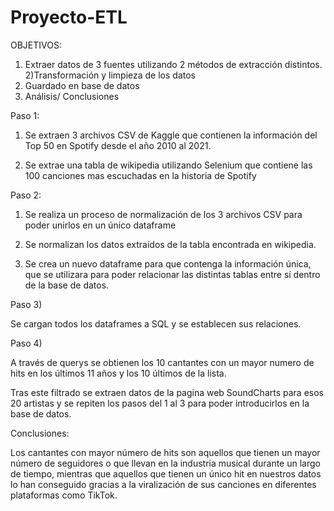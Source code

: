 # Proyecto-ETL

OBJETIVOS:
1) Extraer datos de 3 fuentes utilizando 2 métodos de extracción distintos.
2)Transformación y limpieza de los datos
3) Guardado en base de datos
4) Análisis/ Conclusiones

Paso 1:

1. Se extraen 3 archivos CSV de Kaggle que contienen la información del Top 50 en Spotify desde el año 2010 al 2021.

2. Se extrae una tabla de wikipedia utilizando Selenium que contiene las 100 canciones mas escuchadas en la historia de Spotify


Paso 2:

1) Se realiza un proceso de normalización de los 3 archivos CSV para poder unirlos en un único dataframe

2) Se normalizan los datos extraídos de la tabla encontrada en wikipedia.

3) Se crea un nuevo dataframe para que contenga la información única, que se utilizara para poder relacionar las distintas tablas entre sí dentro de la base de datos.

Paso 3) 

Se cargan todos los dataframes a SQL y se establecen sus relaciones.

Paso 4)

A través de querys se obtienen los 10 cantantes con un mayor numero de hits en los últimos 11 años y los 10 últimos de la lista.

Tras este filtrado se extraen datos de la pagina web SoundCharts para esos 20 artistas y se repiten los pasos del 1 al 3 para poder introducirlos en la base de datos.

Conclusiones:

Los cantantes con mayor número de hits son aquellos que tienen un mayor número de seguidores o que llevan en la industria musical durante un largo de tiempo, mientras que aquellos que tienen un único hit en nuestros datos lo han conseguido gracias a la viralización de sus canciones en diferentes plataformas como TikTok.

 
